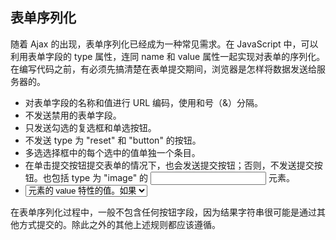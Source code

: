 ## 表单序列化 ##

随着 Ajax 的出现，表单序列化已经成为一种常见需求。在 JavaScript 中，可以利用表单字段的 type 属性，连同 name 和 value 属性一起实现对表单的序列化。
在编写代码之前，有必须先搞清楚在表单提交期间，浏览器是怎样将数据发送给服务器的。

* 对表单字段的名称和值进行 URL 编码，使用和号（&）分隔。
* 不发送禁用的表单字段。
* 只发送勾选的复选框和单选按钮。
* 不发送 type 为 "reset" 和 "button" 的按钮。
* 多选选择框中的每个选中的值单独一个条目。
* 在单击提交按钮提交表单的情况下，也会发送提交按钮；否则，不发送提交按钮。也包括 type 为 "image" 的 <input> 元素。
* <select> 元素的值，就是选中的 <option> 元素的 value 特性的值。如果<option>元素没有 value 特性，则是<option>元素的文本值。

在表单序列化过程中，一般不包含任何按钮字段，因为结果字符串很可能是通过其他方式提交的。除此之外的其他上述规则都应该遵循。